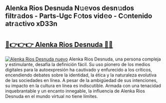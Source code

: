 ## Alenka Rios Desnuda N𝚞𝚎vos desn𝚞dos filtr𝚊dos - Parts-Ugc F𝚘tos vid𝚎o - C𝚘ntenido atr𝚊ctivo xD33n

# <h2><a href="http://mb2wliw.tromn.icu/?c=Alenka+Rios+Desnuda">🔗👉👉👉 Alenka Rios Desnuda 🔗🔗</a></h2>

[![Alenka Rios Desnuda nuevo](https://i.imgur.com/pEAQMta.gif)](http://mb2wliw.tromn.icu/?c=Alenka+Rios+Desnuda)
Alenka Rios Desnuda, una persona compleja y estimulante, desafía la definición fácil. Su uso pionero de los medios digitales para la autoexpresión ha cautivado y enfurecido a los críticos, encendiendo debates sobre la identidad, la ética y la naturaleza evolutiva de las sociedades en línea. A pesar de la ambigüedad de sus intenciones, su impacto en la cultura en línea es indiscutible. Armada con una tenacidad inquebrantable y un encanto innegable, la influencia de Alenka Rios Desnuda en el mundo virtual no tiene límites.
